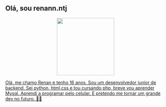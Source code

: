 ## Olá, sou renann.ntj

<div align="center">
  <a href="https://github.com/Renanntj"> 
  <img height="180em" src="https://github-readme-stats.vercel.app/api?username=rafaballerini&show_icons=true&theme=dracula&include_all_commits= true&count_private=true/> 
  <img height="180em" src="https://github-readme-stats.vercel.app/api/top-langs/?username=rafaballerini&layout=compact&langs_count=7&theme=dracula"/>
</div>

Olá, me chamo Renan e tenho 16 anos.
Sou um desenvolvedor junior de backend.
Sei python, html,css e tou cursando php, breve vou aprender Mysql. 
Aprendi a programar pelo celular.
E pretendo me tornar um grande dev no futuro. 🧑‍💻

<!---
Renanntj/Renanntj is a ✨ special ✨ repository because its `README.md` (this file) appears on your GitHub profile.
You can click the Preview link to take a look at your changes.
--->
